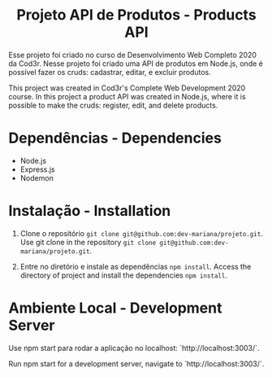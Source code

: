 # <h1 align="center">Projeto API de Produtos - Products API</h1>

<p>Esse projeto foi criado no curso de Desenvolvimento Web Completo 2020 da Cod3r. Nesse projeto foi criado uma API de produtos em Node.js, onde é possível fazer os cruds: cadastrar, editar, e excluir produtos.</p>

<p>This project was created in Cod3r's Complete Web Development 2020 course. In this project a product API was created in Node.js, where it is possible to make the cruds: register, edit, and delete products.</p>
  
# <h1>Dependências - Dependencies</h1>

* Node.js
* Express.js
* Nodemon

## <h1>Instalação - Installation</h1>

1. Clone o repositório `git clone git@github.com:dev-mariana/projeto.git`.
   Use git clone in the repository `git clone git@github.com:dev-mariana/projeto.git`.
   
2. Entre no diretório e instale as dependências `npm install`.
   Access the directory of project and install the dependencies `npm install`.

## <h1>Ambiente Local - Development Server</h1>

<p>Use npm start para rodar a aplicação no localhost: `http://localhost:3003/`.</p> 

<p>Run npm start for a development server, navigate to `http://localhost:3003/`. </p>
